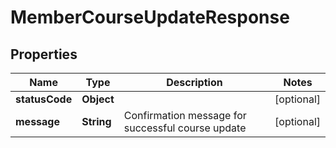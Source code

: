 

# MemberCourseUpdateResponse


## Properties

| Name | Type | Description | Notes |
|------------ | ------------- | ------------- | -------------|
|**statusCode** | **Object** |  |  [optional] |
|**message** | **String** | Confirmation message for successful course update |  [optional] |



